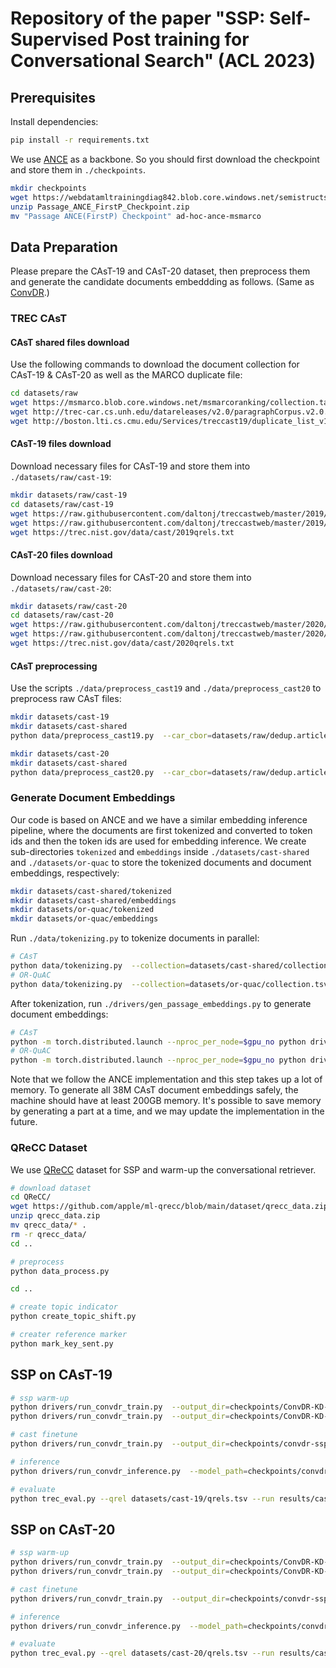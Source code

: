 # Repository of the paper "SSP: Self-Supervised Post training for Conversational Search" (ACL 2023)
## Prerequisites

Install dependencies:

```bash
pip install -r requirements.txt
```
 We use [ANCE](https://github.com/microsoft/ANCE) as a backbone. So you should first download the checkpoint and store them in `./checkpoints`.

```bash
mkdir checkpoints
wget https://webdatamltrainingdiag842.blob.core.windows.net/semistructstore/OpenSource/Passage_ANCE_FirstP_Checkpoint.zip
unzip Passage_ANCE_FirstP_Checkpoint.zip
mv "Passage ANCE(FirstP) Checkpoint" ad-hoc-ance-msmarco
```

## Data Preparation

Please prepare the CAsT-19 and CAsT-20 dataset, then preprocess them and generate the candidate documents embeddding as follows. (Same as [ConvDR](https://github.com/thunlp/ConvDR).)


### TREC CAsT

#### CAsT shared files download

Use the following commands to download the document collection for CAsT-19 & CAsT-20 as well as the MARCO duplicate file:

```bash
cd datasets/raw
wget https://msmarco.blob.core.windows.net/msmarcoranking/collection.tar.gz -O msmarco.tsv
wget http://trec-car.cs.unh.edu/datareleases/v2.0/paragraphCorpus.v2.0.tar.xz
wget http://boston.lti.cs.cmu.edu/Services/treccast19/duplicate_list_v1.0.txt
```

#### CAsT-19 files download

Download necessary files for CAsT-19 and store them into `./datasets/raw/cast-19`:

```bash
mkdir datasets/raw/cast-19
cd datasets/raw/cast-19
wget https://raw.githubusercontent.com/daltonj/treccastweb/master/2019/data/evaluation/evaluation_topics_v1.0.json
wget https://raw.githubusercontent.com/daltonj/treccastweb/master/2019/data/evaluation/evaluation_topics_annotated_resolved_v1.0.tsv
wget https://trec.nist.gov/data/cast/2019qrels.txt
```

#### CAsT-20 files download

Download necessary files for CAsT-20 and store them into `./datasets/raw/cast-20`:

```bash
mkdir datasets/raw/cast-20
cd datasets/raw/cast-20
wget https://raw.githubusercontent.com/daltonj/treccastweb/master/2020/2020_automatic_evaluation_topics_v1.0.json
wget https://raw.githubusercontent.com/daltonj/treccastweb/master/2020/2020_manual_evaluation_topics_v1.0.json
wget https://trec.nist.gov/data/cast/2020qrels.txt
```

#### CAsT preprocessing

Use the scripts `./data/preprocess_cast19` and `./data/preprocess_cast20` to preprocess raw CAsT files:

```bash
mkdir datasets/cast-19
mkdir datasets/cast-shared
python data/preprocess_cast19.py  --car_cbor=datasets/raw/dedup.articles-paragraphs.cbor  --msmarco_collection=datasets/raw/msmarco.tsv  --duplicate_file=datasets/raw/duplicate_list_v1.0.txt  --cast_dir=datasets/raw/cast-19/  --out_data_dir=datasets/cast-19  --out_collection_dir=datasets/cast-shared
```

```bash
mkdir datasets/cast-20
mkdir datasets/cast-shared
python data/preprocess_cast20.py  --car_cbor=datasets/raw/dedup.articles-paragraphs.cbor  --msmarco_collection=datasets/raw/msmarco.tsv  --duplicate_file=datasets/raw/duplicate_list_v1.0.txt  --cast_dir=datasets/raw/cast-20/  --out_data_dir=datasets/cast-20  --out_collection_dir=datasets/cast-shared
```

### Generate Document Embeddings

Our code is based on ANCE and we have a similar embedding inference pipeline, where the documents are first tokenized and converted to token ids and then the token ids are used for embedding inference. We create sub-directories `tokenized` and `embeddings` inside `./datasets/cast-shared` and `./datasets/or-quac` to store the tokenized documents and document embeddings, respectively:

```bash
mkdir datasets/cast-shared/tokenized
mkdir datasets/cast-shared/embeddings
mkdir datasets/or-quac/tokenized
mkdir datasets/or-quac/embeddings
```

Run `./data/tokenizing.py` to tokenize documents in parallel:

```bash
# CAsT
python data/tokenizing.py  --collection=datasets/cast-shared/collection.tsv  --out_data_dir=datasets/cast-shared/tokenized  --model_name_or_path=checkpoints/ad-hoc-ance-msmarco --model_type=rdot_nll
# OR-QuAC
python data/tokenizing.py  --collection=datasets/or-quac/collection.tsv  --out_data_dir=datasets/or-quac/tokenized  --model_name_or_path=bert-base-uncased --model_type=dpr
```

After tokenization, run `./drivers/gen_passage_embeddings.py` to generate document embeddings:

```bash
# CAsT
python -m torch.distributed.launch --nproc_per_node=$gpu_no python drivers/gen_passage_embeddings.py  --data_dir=datasets/cast-shared/tokenized  --checkpoint=checkpoints/ad-hoc-ance-msmarco  --output_dir=datasets/cast-shared/embeddings  --model_type=rdot_nll
# OR-QuAC
python -m torch.distributed.launch --nproc_per_node=$gpu_no python drivers/gen_passage_embeddings.py  --data_dir=datasets/or-quac/tokenized  --checkpoint=checkpoints/ad-hoc-ance-orquac.cp  --output_dir=datasets/or-quac/embeddings  --model_type=dpr
```

Note that we follow the ANCE implementation and this step takes up a lot of memory. To generate all 38M CAsT document embeddings safely, the machine should have at least 200GB memory. It's possible to save memory by generating a part at a time, and we may update the implementation in the future.


### QReCC Dataset
We use [QReCC](https://github.com/apple/ml-qrecc/blob/main/dataset/qrecc_data.zip) dataset for SSP and warm-up the conversational retriever.  

```bash
# download dataset
cd QReCC/
wget https://github.com/apple/ml-qrecc/blob/main/dataset/qrecc_data.zip
unzip qrecc_data.zip
mv qrecc_data/* .
rm -r qrecc_data/
cd ..

# preprocess 
python data_process.py

cd ..

# create topic indicator
python create_topic_shift.py

# creater reference marker
python mark_key_sent.py
```


## SSP on CAsT-19

```bash
# ssp warm-up
python drivers/run_convdr_train.py  --output_dir=checkpoints/ConvDR-KD-QRECC-postrain-19_1  --model_name_or_path=checkpoints/ad-hoc-ance-msmarco --teacher_model=checkpoints/ad-hoc-ance-msmarco --train_file=QRECC/query_refomulation_aug_19.json  --query=no_res  --per_gpu_train_batch_size=64  --learning_rate=2e-5   --log_dir=logs/convdr_kd_cast19  --num_train_epochs=2 --model_type=rdot_nll  --overwrite_output_dir --max_concat_length=256 --max_query_length=32 --use_debias --use_mark --use_topic
python drivers/run_convdr_train.py  --output_dir=checkpoints/ConvDR-KD-QRECC-postrain-19_1  --model_name_or_path=checkpoints/ConvDR-KD-QRECC-postrain-19_1 --teacher_model=checkpoints/ad-hoc-ance-msmarco --train_file=QRECC/query_refomulation.json  --query=no_res  --per_gpu_train_batch_size=64  --learning_rate=2e-5   --log_dir=logs/convdr_kd_cast19  --num_train_epochs=2 --model_type=rdot_nll  --overwrite_output_dir --max_concat_length=256 --max_query_length=32

# cast finetune
python drivers/run_convdr_train.py  --output_dir=checkpoints/convdr-ssp-cast19  --model_name_or_path=checkpoints/ConvDR-KD-QRECC-postrain-19_1  --teacher_model=checkpoints/ad-hoc-ance-msmarco --train_file=datasets/cast-19/eval_topics.jsonl  --query=no_res  --per_gpu_train_batch_size=4  --learning_rate=1e-6  --log_dir=logs/convdr_kd_cast19  --num_train_epochs=5  --model_type=rdot_nll --max_concat_length=256 --max_query_length=32 --overwrite_output_dir --cross_validate --warmup_steps=100

# inference 
python drivers/run_convdr_inference.py  --model_path=checkpoints/convdr-ssp-cast19  --eval_file=datasets/cast-19/eval_topics.jsonl  --query=no_res  --per_gpu_eval_batch_size=8  --cache_dir=../ann_cache_dir  --ann_data_dir=datasets/cast-shared/embeddings  --qrels=datasets/cast-19/qrels.tsv  --processed_data_dir=datasets/cast-shared  --raw_data_dir=datasets/cast-19   --output_dir=results/cast-19 --model_type=rdot_nll  --output_query_type=raw  --run_tag=ssp --use_gpu --cross_validate --max_concat_length=256 --max_query_length=32

# evaluate
python trec_eval.py --qrel datasets/cast-19/qrels.tsv --run results/cast-19/ssp.trec --tag cast19
```

## SSP on CAsT-20

```bash
# ssp warm-up
python drivers/run_convdr_train.py  --output_dir=checkpoints/ConvDR-KD-QRECC-postrain-20_1  --model_name_or_path=checkpoints/ad-hoc-ance-msmarco --teacher_model=checkpoints/ad-hoc-ance-msmarco --train_file=QRECC/query_refomulation_aug_20.json  --query=auto_can  --per_gpu_train_batch_size=32  --learning_rate=2e-5   --log_dir=logs/convdr_kd_cast20  --num_train_epochs=1 --model_type=rdot_nll  --overwrite_output_dir --max_concat_length=512 --max_query_length=32 --use_mark --use_topic --use_debias --no_mse
python drivers/run_convdr_train.py  --output_dir=checkpoints/ConvDR-KD-QRECC-postrain-20_1  --model_name_or_path=checkpoints/ConvDR-KD-QRECC-postrain-20_1 --teacher_model=checkpoints/ad-hoc-ance-msmarco --train_file=QRECC/query_refomulation.json  --query=auto_can  --per_gpu_train_batch_size=32  --learning_rate=2e-5   --log_dir=logs/convdr_kd_cast20  --num_train_epochs=1 --model_type=rdot_nll  --overwrite_output_dir --max_concat_length=512 --max_query_length=32 --no_mse

# cast finetune
python drivers/run_convdr_train.py  --output_dir=checkpoints/convdr-ssp-cast20  --model_name_or_path=checkpoints/ConvDR-KD-QRECC-postrain-20_1 --teacher_model=checkpoints/ad-hoc-ance-msmarco --train_file=datasets/cast-20/eval_topics.jsonl  --query=auto_can  --per_gpu_train_batch_size=4  --learning_rate=2e-5   --log_dir=logs/convdr_kd_cast20  --num_train_epochs=5  --model_type=rdot_nll  --cross_validate  --max_concat_length=512  --max_query_length=32 

# inference 
python drivers/run_convdr_inference.py  --model_path=checkpoints/convdr-ssp-cast20  --eval_file=datasets/cast-20/eval_topics.jsonl  --query=auto_can  --per_gpu_eval_batch_size=8  --cache_dir=../ann_cache_dir  --ann_data_dir=datasets/cast-shared/embeddings  --qrels=datasets/cast-20/qrels.tsv  --processed_data_dir=datasets/cast-shared --raw_data_dir=datasets/cast-20 --output_dir=results/cast-20 --model_type=rdot_nll  --output_query_type=raw  --use_gpu  --cross_validate --max_concat_length=512 --run_tag=ssp 

# evaluate
python trec_eval.py --qrel datasets/cast-20/qrels.tsv --run results/cast-20/ssp.trec --tag cast20
```


<!-- ## Download Trained Models

Three trained models can be downloaded with the following link: [CAsT19-KD-CV-Fold1](https://data.thunlp.org/convdr/convdr-kd-cast19-1.zip), [CAsT20-KD-Warmup-CV-Fold2](https://data.thunlp.org/convdr/convdr-kd-cast20-2.zip) and [ORQUAC-Multi](https://data.thunlp.org/convdr/convdr-multi-orquac.cp). -->

<!-- ## Results

[Download ConvDR and baseline runs on CAsT](https://drive.google.com/file/d/1F0RwA9sZscUAyE0IyQ7PMrgzNVqDnho5/view?usp=sharing) -->

